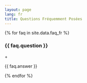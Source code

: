 ```yaml
---
layout: page
lang: fr
title: Questions Fréquemment Posées
---
```


<div class="faq-container">
  {% for faq in site.data.faq_fr %}
  <div class="faq-item">
    <div class="faq-question" onclick="toggleFaq(this)">
      <h3>{{ faq.question }}</h3>
      <span class="faq-toggle">+</span>
    </div>
    <div class="faq-answer">
      <p>{{ faq.answer }}</p>
    </div>
  </div>
  {% endfor %}
</div>

<script>
function toggleFaq(element) {
  const faqItem = element.parentElement;
  const answer = faqItem.querySelector('.faq-answer');
  const toggle = element.querySelector('.faq-toggle');
  
  faqItem.classList.toggle('active');
  
  if (faqItem.classList.contains('active')) {
    toggle.textContent = '−';
  } else {
    toggle.textContent = '+';
  }
}
</script>